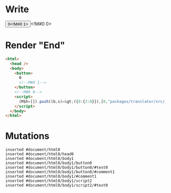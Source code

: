 # Write
  <button>0<!M#0 1></button><!M#0 0><script>(M$h=[]).push((b,s)=>({0:{2:0}}),[0,"packages/translator/src/__tests__/fixtures/basic-fn-with-block/template.marko_0_count",])</script>


# Render "End"
```html
<html>
  <head />
  <body>
    <button>
      0
      <!--M#0 1-->
    </button>
    <!--M#0 0-->
    <script>
      (M$h=[]).push((b,s)=&gt;({0:{2:0}}),[0,"packages/translator/src/__tests__/fixtures/basic-fn-with-block/template.marko_0_count",])
    </script>
  </body>
</html>
```

# Mutations
```
inserted #document/html0
inserted #document/html0/head0
inserted #document/html0/body1
inserted #document/html0/body1/button0
inserted #document/html0/body1/button0/#text0
inserted #document/html0/body1/button0/#comment1
inserted #document/html0/body1/#comment1
inserted #document/html0/body1/script2
inserted #document/html0/body1/script2/#text0
```